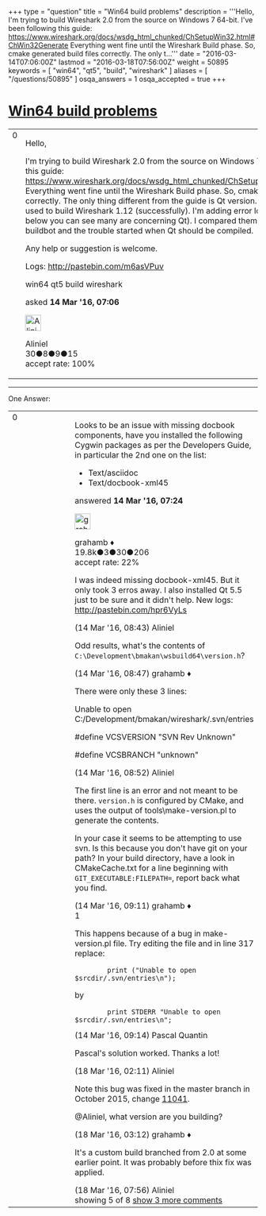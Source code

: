 +++
type = "question"
title = "Win64 build problems"
description = '''Hello, I&#x27;m trying to build Wireshark 2.0 from the source on Windows 7 64-bit. I&#x27;ve been following this guide: https://www.wireshark.org/docs/wsdg_html_chunked/ChSetupWin32.html#ChWin32Generate Everything went fine until the Wireshark Build phase. So, cmake generated build files correctly. The only t...'''
date = "2016-03-14T07:06:00Z"
lastmod = "2016-03-18T07:56:00Z"
weight = 50895
keywords = [ "win64", "qt5", "build", "wireshark" ]
aliases = [ "/questions/50895" ]
osqa_answers = 1
osqa_accepted = true
+++

<div class="headNormal">

# [Win64 build problems](/questions/50895/win64-build-problems)

</div>

<div id="main-body">

<div id="askform">

<table id="question-table" style="width:100%;"><colgroup><col style="width: 50%" /><col style="width: 50%" /></colgroup><tbody><tr class="odd"><td style="width: 30px; vertical-align: top"><div class="vote-buttons"><span id="post-50895-upvote" class="ajax-command post-vote up" rel="nofollow" title="I like this post (click again to cancel)"> </span><div id="post-50895-score" class="post-score" title="current number of votes">0</div><span id="post-50895-downvote" class="ajax-command post-vote down" rel="nofollow" title="I dont like this post (click again to cancel)"> </span> <span id="favorite-mark" class="ajax-command favorite-mark" rel="nofollow" title="mark/unmark this question as favorite (click again to cancel)"> </span><div id="favorite-count" class="favorite-count"></div></div></td><td><div id="item-right"><div class="question-body"><p>Hello,</p><p>I'm trying to build Wireshark 2.0 from the source on Windows 7 64-bit. I've been following this guide: <a href="https://www.wireshark.org/docs/wsdg_html_chunked/ChSetupWin32.html#ChWin32Generate">https://www.wireshark.org/docs/wsdg_html_chunked/ChSetupWin32.html#ChWin32Generate</a> Everything went fine until the Wireshark Build phase. So, cmake generated build files correctly. The only thing different from the guide is Qt version. I have 5.4 installed which was used to build Wireshark 1.12 (successfully). I'm adding error logs below (if you look down below you can see many are concerning Qt). I compared them with build logs from Wireshark buildbot and the trouble started when Qt should be compiled.</p><p>Any help or suggestion is welcome.</p><p>Logs: <a href="http://pastebin.com/m6asVPuv">http://pastebin.com/m6asVPuv</a></p></div><div id="question-tags" class="tags-container tags"><span class="post-tag tag-link-win64" rel="tag" title="see questions tagged &#39;win64&#39;">win64</span> <span class="post-tag tag-link-qt5" rel="tag" title="see questions tagged &#39;qt5&#39;">qt5</span> <span class="post-tag tag-link-build" rel="tag" title="see questions tagged &#39;build&#39;">build</span> <span class="post-tag tag-link-wireshark" rel="tag" title="see questions tagged &#39;wireshark&#39;">wireshark</span></div><div id="question-controls" class="post-controls"></div><div class="post-update-info-container"><div class="post-update-info post-update-info-user"><p>asked <strong>14 Mar '16, 07:06</strong></p><img src="https://secure.gravatar.com/avatar/a03fa5b340afab78d2e44b63e8dcf3d3?s=32&amp;d=identicon&amp;r=g" class="gravatar" width="32" height="32" alt="Aliniel&#39;s gravatar image" /><p><span>Aliniel</span><br />
<span class="score" title="30 reputation points">30</span><span title="8 badges"><span class="badge1">●</span><span class="badgecount">8</span></span><span title="9 badges"><span class="silver">●</span><span class="badgecount">9</span></span><span title="15 badges"><span class="bronze">●</span><span class="badgecount">15</span></span><br />
<span class="accept_rate" title="Rate of the user&#39;s accepted answers">accept rate:</span> <span title="Aliniel has 2 accepted answers">100%</span></p></div></div><div id="comments-container-50895" class="comments-container"></div><div id="comment-tools-50895" class="comment-tools"></div><div class="clear"></div><div id="comment-50895-form-container" class="comment-form-container"></div><div class="clear"></div></div></td></tr></tbody></table>

------------------------------------------------------------------------

<div class="tabBar">

<span id="sort-top"></span>

<div class="headQuestions">

One Answer:

</div>

</div>

<span id="50896"></span>

<div id="answer-container-50896" class="answer accepted-answer">

<table style="width:100%;"><colgroup><col style="width: 50%" /><col style="width: 50%" /></colgroup><tbody><tr class="odd"><td style="width: 30px; vertical-align: top"><div class="vote-buttons"><span id="post-50896-upvote" class="ajax-command post-vote up" rel="nofollow" title="I like this post (click again to cancel)"> </span><div id="post-50896-score" class="post-score" title="current number of votes">0</div><span id="post-50896-downvote" class="ajax-command post-vote down" rel="nofollow" title="I dont like this post (click again to cancel)"> </span> <span class="accept-answer on" rel="nofollow" title="Aliniel has selected this answer as the correct answer"> </span></div></td><td><div class="item-right"><div class="answer-body"><p>Looks to be an issue with missing docbook components, have you installed the following Cygwin packages as per the Developers Guide, in particular the 2nd one on the list:</p><ul><li>Text/asciidoc</li><li>Text/docbook-xml45</li></ul></div><div class="answer-controls post-controls"></div><div class="post-update-info-container"><div class="post-update-info post-update-info-user"><p>answered <strong>14 Mar '16, 07:24</strong></p><img src="https://secure.gravatar.com/avatar/d2a7e24ca66604c749c7c88c1da8ff78?s=32&amp;d=identicon&amp;r=g" class="gravatar" width="32" height="32" alt="grahamb&#39;s gravatar image" /><p><span>grahamb ♦</span><br />
<span class="score" title="19834 reputation points"><span>19.8k</span></span><span title="3 badges"><span class="badge1">●</span><span class="badgecount">3</span></span><span title="30 badges"><span class="silver">●</span><span class="badgecount">30</span></span><span title="206 badges"><span class="bronze">●</span><span class="badgecount">206</span></span><br />
<span class="accept_rate" title="Rate of the user&#39;s accepted answers">accept rate:</span> <span title="grahamb has 274 accepted answers">22%</span></p></div></div><div id="comments-container-50896" class="comments-container"><span id="50897"></span><div id="comment-50897" class="comment"><div id="post-50897-score" class="comment-score"></div><div class="comment-text"><p>I was indeed missing docbook-xml45. But it only took 3 erros away. I also installed Qt 5.5 just to be sure and it didn't help. New logs: <a href="http://pastebin.com/hpr6VyLs">http://pastebin.com/hpr6VyLs</a></p></div><div id="comment-50897-info" class="comment-info"><span class="comment-age">(14 Mar '16, 08:43)</span> <span class="comment-user userinfo">Aliniel</span></div></div><span id="50898"></span><div id="comment-50898" class="comment"><div id="post-50898-score" class="comment-score"></div><div class="comment-text"><p>Odd results, what's the contents of <code>C:\Development\bmakan\wsbuild64\version.h</code>?</p></div><div id="comment-50898-info" class="comment-info"><span class="comment-age">(14 Mar '16, 08:47)</span> <span class="comment-user userinfo">grahamb ♦</span></div></div><span id="50899"></span><div id="comment-50899" class="comment"><div id="post-50899-score" class="comment-score"></div><div class="comment-text"><p>There were only these 3 lines:</p><p>Unable to open C:/Development/bmakan/wireshark/.svn/entries</p><p>#define VCSVERSION "SVN Rev Unknown"</p><p>#define VCSBRANCH "unknown"</p></div><div id="comment-50899-info" class="comment-info"><span class="comment-age">(14 Mar '16, 08:52)</span> <span class="comment-user userinfo">Aliniel</span></div></div><span id="50900"></span><div id="comment-50900" class="comment"><div id="post-50900-score" class="comment-score"></div><div class="comment-text"><p>The first line is an error and not meant to be there. <code>version.h</code> is configured by CMake, and uses the output of tools\make-version.pl to generate the contents.</p><p>In your case it seems to be attempting to use svn. Is this because you don't have git on your path? In your build directory, have a look in CMakeCache.txt for a line beginning with <code>GIT_EXECUTABLE:FILEPATH=</code>, report back what you find.</p></div><div id="comment-50900-info" class="comment-info"><span class="comment-age">(14 Mar '16, 09:11)</span> <span class="comment-user userinfo">grahamb ♦</span></div></div><span id="50901"></span><div id="comment-50901" class="comment"><div id="post-50901-score" class="comment-score">1</div><div class="comment-text"><p>This happens because of a bug in make-version.pl file. Try editing the file and in line 317 replace:</p><pre><code>        print (&quot;Unable to open $srcdir/.svn/entries\n&quot;);</code></pre><p>by</p><pre><code>        print STDERR &quot;Unable to open $srcdir/.svn/entries\n&quot;;</code></pre></div><div id="comment-50901-info" class="comment-info"><span class="comment-age">(14 Mar '16, 09:14)</span> <span class="comment-user userinfo">Pascal Quantin</span></div></div><span id="51017"></span><div id="comment-51017" class="comment not_top_scorer"><div id="post-51017-score" class="comment-score"></div><div class="comment-text"><p>Pascal's solution worked. Thanks a lot!</p></div><div id="comment-51017-info" class="comment-info"><span class="comment-age">(18 Mar '16, 02:11)</span> <span class="comment-user userinfo">Aliniel</span></div></div><span id="51018"></span><div id="comment-51018" class="comment not_top_scorer"><div id="post-51018-score" class="comment-score"></div><div class="comment-text"><p>Note this bug was fixed in the master branch in October 2015, change <a href="https://code.wireshark.org/review/#/c/11041/">11041</a>.</p><p><span>@Aliniel</span>, what version are you building?</p></div><div id="comment-51018-info" class="comment-info"><span class="comment-age">(18 Mar '16, 03:12)</span> <span class="comment-user userinfo">grahamb ♦</span></div></div><span id="51032"></span><div id="comment-51032" class="comment not_top_scorer"><div id="post-51032-score" class="comment-score"></div><div class="comment-text"><p>It's a custom build branched from 2.0 at some earlier point. It was probably before thix fix was applied.</p></div><div id="comment-51032-info" class="comment-info"><span class="comment-age">(18 Mar '16, 07:56)</span> <span class="comment-user userinfo">Aliniel</span></div></div></div><div id="comment-tools-50896" class="comment-tools"><span class="comments-showing"> showing 5 of 8 </span> <a href="#" class="show-all-comments-link">show 3 more comments</a></div><div class="clear"></div><div id="comment-50896-form-container" class="comment-form-container"></div><div class="clear"></div></div></td></tr></tbody></table>

</div>

<div class="paginator-container-left">

</div>

</div>

</div>

